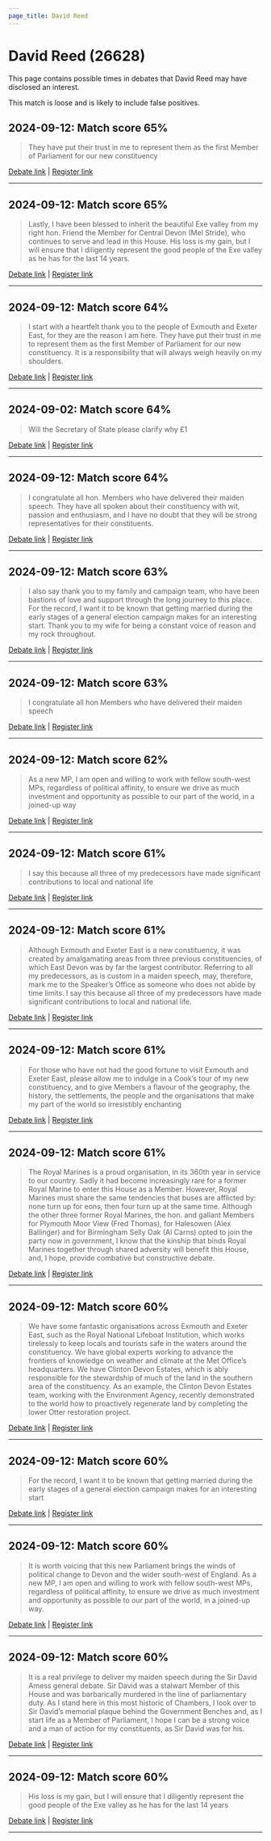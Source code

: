 ```yaml
---
page_title: David Reed
---
```


# David Reed  (26628)

This page contains possible times in debates that David Reed may have disclosed an interest.

This match is loose and is likely to include false positives. 



## 2024-09-12: Match score 65%

>They have put their trust in me to represent them as the first Member of Parliament for our new constituency

[Debate link](https://www.theyworkforyou.com/debates/?id=2024-09-12b.1034.1) | [Register link](https://www.theyworkforyou.com/mp/26628/register)


---



## 2024-09-12: Match score 65%

>Lastly, I have been blessed to inherit the beautiful Exe valley from my right hon. Friend the Member for Central Devon (Mel Stride), who continues to serve and lead in this House. His loss is my gain, but I will ensure that I diligently represent the good people of the Exe valley as he has for the last 14 years.

[Debate link](https://www.theyworkforyou.com/debates/?id=2024-09-12b.1034.1) | [Register link](https://www.theyworkforyou.com/mp/26628/register)


---



## 2024-09-12: Match score 64%

>I start with a heartfelt thank you to the people of Exmouth and Exeter East, for they are the reason I am here. They have put their trust in me to represent them as the first Member of Parliament for our new constituency. It is a responsibility that will always weigh heavily on my shoulders.

[Debate link](https://www.theyworkforyou.com/debates/?id=2024-09-12b.1034.1) | [Register link](https://www.theyworkforyou.com/mp/26628/register)


---



## 2024-09-02: Match score 64%

>Will the Secretary of State please clarify why £1

[Debate link](https://www.theyworkforyou.com/debates/?id=2024-09-02a.93.2) | [Register link](https://www.theyworkforyou.com/mp/26628/register)


---



## 2024-09-12: Match score 64%

>I congratulate all hon. Members who have delivered their maiden speech. They have all spoken about their constituency with wit, passion and enthusiasm, and I have no doubt that they will be strong representatives for their constituents.

[Debate link](https://www.theyworkforyou.com/debates/?id=2024-09-12b.1034.1) | [Register link](https://www.theyworkforyou.com/mp/26628/register)


---



## 2024-09-12: Match score 63%

>I also say thank you to my family and campaign team, who have been bastions of love and support through the long journey to this place. For the record, I want it to be known that getting married during the early stages of a general election campaign makes for an interesting start. Thank you to my wife for being a constant voice of reason and my rock throughout.

[Debate link](https://www.theyworkforyou.com/debates/?id=2024-09-12b.1034.1) | [Register link](https://www.theyworkforyou.com/mp/26628/register)


---



## 2024-09-12: Match score 63%

>I congratulate all hon Members who have delivered their maiden speech

[Debate link](https://www.theyworkforyou.com/debates/?id=2024-09-12b.1034.1) | [Register link](https://www.theyworkforyou.com/mp/26628/register)


---



## 2024-09-12: Match score 62%

>As a new MP, I am open and willing to work with fellow south-west MPs, regardless of political affinity, to ensure we drive as much investment and opportunity as possible to our part of the world, in a joined-up way

[Debate link](https://www.theyworkforyou.com/debates/?id=2024-09-12b.1034.1) | [Register link](https://www.theyworkforyou.com/mp/26628/register)


---



## 2024-09-12: Match score 61%

>I say this because all three of my predecessors have made significant contributions to local and national life

[Debate link](https://www.theyworkforyou.com/debates/?id=2024-09-12b.1034.1) | [Register link](https://www.theyworkforyou.com/mp/26628/register)


---



## 2024-09-12: Match score 61%

>Although Exmouth and Exeter East is a new constituency, it was created by amalgamating areas from three previous constituencies, of which East Devon was by far the largest contributor. Referring to all my predecessors, as is custom in a maiden speech, may, therefore, mark me to the Speaker’s Office as someone who does not abide by time limits. I say this because all three of my predecessors have made significant contributions to local and national life.

[Debate link](https://www.theyworkforyou.com/debates/?id=2024-09-12b.1034.1) | [Register link](https://www.theyworkforyou.com/mp/26628/register)


---



## 2024-09-12: Match score 61%

>For those who have not had the good fortune to visit Exmouth and Exeter East, please allow me to indulge in a Cook’s tour of my new constituency, and to give Members a flavour of the geography, the history, the settlements, the people and the organisations that make my part of the world so irresistibly enchanting

[Debate link](https://www.theyworkforyou.com/debates/?id=2024-09-12b.1034.1) | [Register link](https://www.theyworkforyou.com/mp/26628/register)


---



## 2024-09-12: Match score 61%

>The Royal Marines is a proud organisation, in its 360th year in service to our country. Sadly it had become increasingly rare for a former Royal Marine to enter this House as a Member. However, Royal Marines must share the same tendencies that buses are afflicted by: none turn up for eons, then four turn up at the same time. Although the other three former Royal Marines, the hon. and gallant Members for Plymouth Moor View (Fred Thomas), for Halesowen (Alex Ballinger) and for Birmingham Selly Oak (Al Carns) opted to join the party now in government, I know that the kinship that binds Royal Marines together through shared adversity will benefit this House, and, I hope, provide combative but constructive debate.

[Debate link](https://www.theyworkforyou.com/debates/?id=2024-09-12b.1034.1) | [Register link](https://www.theyworkforyou.com/mp/26628/register)


---



## 2024-09-12: Match score 60%

>We have some fantastic organisations across Exmouth and Exeter East, such as the Royal National Lifeboat Institution, which works tirelessly to keep locals and tourists safe in the waters around the constituency. We have global experts working to advance the frontiers of knowledge on weather and climate at the Met Office’s headquarters. We have Clinton Devon Estates, which is ably responsible for the stewardship of much of the land in the southern area of the constituency. As an example, the Clinton Devon Estates team, working with the Environment Agency, recently demonstrated to the world how to proactively regenerate land by completing the lower Otter restoration project.

[Debate link](https://www.theyworkforyou.com/debates/?id=2024-09-12b.1034.1) | [Register link](https://www.theyworkforyou.com/mp/26628/register)


---



## 2024-09-12: Match score 60%

>For the record, I want it to be known that getting married during the early stages of a general election campaign makes for an interesting start

[Debate link](https://www.theyworkforyou.com/debates/?id=2024-09-12b.1034.1) | [Register link](https://www.theyworkforyou.com/mp/26628/register)


---



## 2024-09-12: Match score 60%

>It is worth voicing that this new Parliament brings the winds of political change to Devon and the wider south-west of England. As a new MP, I am open and willing to work with fellow south-west MPs, regardless of political affinity, to ensure we drive as much investment and opportunity as possible to our part of the world, in a joined-up way.

[Debate link](https://www.theyworkforyou.com/debates/?id=2024-09-12b.1034.1) | [Register link](https://www.theyworkforyou.com/mp/26628/register)


---



## 2024-09-12: Match score 60%

>It is a real privilege to deliver my maiden speech during the Sir David Amess general debate. Sir David was a stalwart Member of this House and was barbarically murdered in the line of parliamentary duty. As I stand here in this most historic of Chambers, I look over to Sir David’s memorial plaque behind the Government Benches and, as I start life as a Member of Parliament, I hope I can be a strong voice and a man of action for my constituents, as Sir David was for his.

[Debate link](https://www.theyworkforyou.com/debates/?id=2024-09-12b.1034.1) | [Register link](https://www.theyworkforyou.com/mp/26628/register)


---



## 2024-09-12: Match score 60%

>His loss is my gain, but I will ensure that I diligently represent the good people of the Exe valley as he has for the last 14 years

[Debate link](https://www.theyworkforyou.com/debates/?id=2024-09-12b.1034.1) | [Register link](https://www.theyworkforyou.com/mp/26628/register)


---

